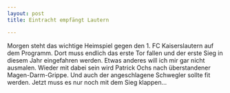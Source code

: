 ```yaml
---
layout: post
title: Eintracht empfängt Lautern

---
```


Morgen steht das wichtige Heimspiel gegen den 1. FC Kaiserslautern auf dem Programm. Dort muss endlich das erste Tor fallen und der erste Sieg in diesem Jahr eingefahren werden. Etwas anderes will ich mir gar nicht ausmalen. Wieder mit dabei sein wird Patrick Ochs nach überstandener Magen-Darm-Grippe. Und auch der angeschlagene Schwegler sollte fit werden. Jetzt muss es nur noch mit dem Sieg klappen...


